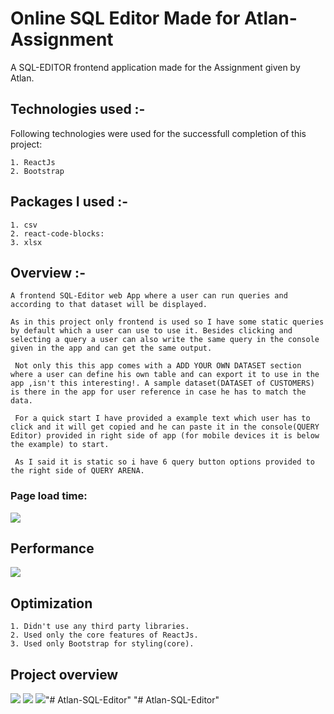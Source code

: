 # Online SQL Editor Made for Atlan-Assignment

A SQL-EDITOR frontend application made for the Assignment given by Atlan. 

## Technologies used :-

Following technologies were used for the successfull completion of this project:

    1. ReactJs
    2. Bootstrap

## Packages I used :-

    1. csv
    2. react-code-blocks:
    3. xlsx

## Overview :-

    A frontend SQL-Editor web App where a user can run queries and according to that dataset will be displayed. 
    
    As in this project only frontend is used so I have some static queries by default which a user can use to use it. Besides clicking and selecting a query a user can also write the same query in the console given in the app and can get the same output.
    
     Not only this this app comes with a ADD YOUR OWN DATASET section where a user can define his own table and can export it to use in the app ,isn't this interesting!. A sample dataset(DATASET of CUSTOMERS) is there in the app for user reference in case he has to match the data.

     For a quick start I have provided a example text which user has to click and it will get copied and he can paste it in the console(QUERY Editor) provided in right side of app (for mobile devices it is below the example) to start.

     As I said it is static so i have 6 query button options provided to the right side of QUERY ARENA.  

### Page load time: 

<img src="https://imgur.com/pXqSxaU.png">


## Performance

<img src="https://imgur.com/43AYrhu.png"/>

## Optimization

    1. Didn't use any third party libraries.
    2. Used only the core features of ReactJs.
    3. Used only Bootstrap for styling(core).

## Project overview

<img src="https://i.imgur.com/3tUljH9.png">
<img src="https://i.imgur.com/DjrbNVr.png">
<img src="https://i.imgur.com/kB9sr4t.png">"# Atlan-SQL-Editor" 
"# Atlan-SQL-Editor" 
